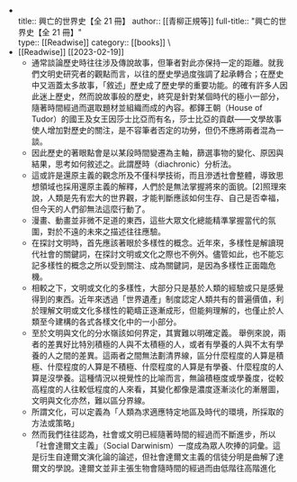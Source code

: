 - \
  title:: 興亡的世界史【全 21 冊】
  author:: [[青柳正規等]]
  full-title:: "興亡的世界史【全 21 冊】"\
  type:: [[Readwise]]
  category:: [[books\]]
  \
- [[Readwise]] [[2023-02-19]]
	- 通常談論歷史時往往涉及傳說故事，但筆者對此亦保持一定的距離。就我們文明史研究者的觀點而言，以往的歷史學過度強調了起承轉合；在歷史中又涵蓋太多故事，「敘述」歷史成了歷史學的重要功能。的確有許多人因此迷上歷史，然而說故事般的歷史，終究是針對某個時代的極小一部分，隨著時間經過而選取題材並組織而成的內容。都鐸王朝（House of Tudor）的國王及女王因莎士比亞而有名，莎士比亞的貢獻——文學故事使人增加對歷史的關注，是不容筆者否定的功勞，但仍不應將兩者混為一談。
	- 因此歷史的著眼點會是以某段時間變遷為主軸，篩選事物的變化、原因與結果，思考如何敘述之。此謂歷時（diachronic）分析法。
	- 這或許是還原主義的觀念所及不僅科學技術，而且滲透社會整體，導致思想領域也採用還原主義的解釋，人們於是無法掌握將來的面貌。[2]照理來說，人類是先有宏大的世界觀，才能判斷應該如何生存、自己是否幸福，但今天的人們卻無法這麼行動了。
	- 漫畫、動畫並非微不足道的東西，這些大眾文化總能精準掌握當代的氛圍，對於不遠的未來之描述往往應驗。
	- 在探討文明時，首先應該著眼於多樣性的概念。近年來，多樣性是解讀現代社會的關鍵詞，在探討文明或文化之際也不例外。儘管如此，也不能忘記多樣性的概念之所以受到關注、成為關鍵詞，是因為多樣性正面臨危機。
	- 相較之下，文明或文化的多樣性，大部分只是基於人類的經驗或只是感覺得到的東西。近年來透過「世界遺產」制度認定人類共有的普遍價值，利於理解文明或文化多樣性的範疇正逐漸成形，但能夠理解的，也僅止於人類至今建構的各式各樣文化中的一小部分。
	- 至於文明與文化的分水嶺該如何界定，其實難以明確定義。
	  舉例來說，兩者的差異好比特別積極的人與不太積極的人，或者有學養的人與不太有學養的人之間的差異。這兩者之間無法劃清界線，區分什麼程度的人算是積極、什麼程度的人算是不積極、什麼程度的人算是有學養、什麼程度的人算是沒學養。這種情況以視覺性的比喻而言，無論積極度或學養度，從較高程度的人往較低程度的人來看，其變化都像是濃度逐漸淡化的漸層圖，文明與文化亦然，難以區分界線。
	- 所謂文化，可以定義為「人類為求適應特定地區及時代的環境，所採取的方法或策略」
	- 然而我們往往認為，社會或文明已經隨著時間的經過而不斷進步，所以「社會達爾文主義」（Social Darwinism）一度成為眾人吹捧的詞彙。這是衍生自達爾文演化論的論述，但社會達爾文主義的信徒分明是曲解了達爾文的學說。達爾文並非主張生物會隨時間的經過而由低階往高階進化